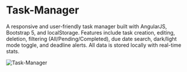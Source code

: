 # Task-Manager
A responsive and user-friendly task manager built with AngularJS, Bootstrap 5, and localStorage. Features include task creation, editing, deletion, filtering (All/Pending/Completed), due date search, dark/light mode toggle, and deadline alerts. All data is stored locally with real-time stats.



![Task-Manager](https://github.com/user-attachments/assets/ca1885ad-dadf-45d2-a9f2-69a2182c68a7)
